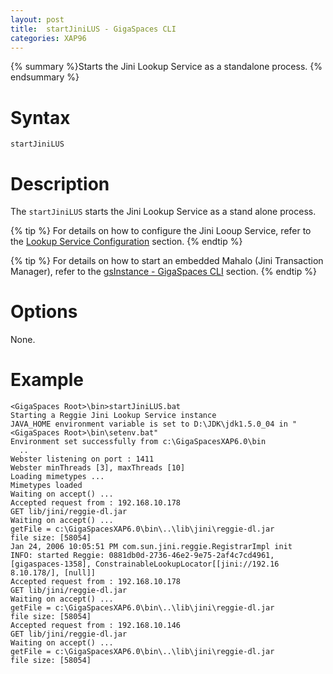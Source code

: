 ```yaml
---
layout: post
title:  startJiniLUS - GigaSpaces CLI
categories: XAP96
---
```


{% summary %}Starts the Jini Lookup Service as a standalone process. {% endsummary %}

# Syntax

    startJiniLUS

# Description

The `startJiniLUS` starts the Jini Lookup Service as a stand alone process.

{% tip %}
For details on how to configure the Jini Looup Service, refer to the [Lookup Service Configuration](/xap96/lookup-service-configuration.html) section.
{% endtip %}

{% tip %}
For details on how to start an embedded Mahalo (Jini Transaction Manager), refer to the [gsInstance - GigaSpaces CLI](/xap96/gsinstance---gigaspaces-cli.html) section.
{% endtip %}

# Options

None.

# Example

    <GigaSpaces Root>\bin>startJiniLUS.bat
    Starting a Reggie Jini Lookup Service instance
    JAVA_HOME environment variable is set to D:\JDK\jdk1.5.0_04 in "<GigaSpaces Root>\bin\setenv.bat"
    Environment set successfully from c:\GigaSpacesXAP6.0\bin
      ..
    Webster listening on port : 1411
    Webster minThreads [3], maxThreads [10]
    Loading mimetypes ...
    Mimetypes loaded
    Waiting on accept() ...
    Accepted request from : 192.168.10.178
    GET lib/jini/reggie-dl.jar
    Waiting on accept() ...
    getFile = c:\GigaSpacesXAP6.0\bin\..\lib\jini\reggie-dl.jar
    file size: [58054]
    Jan 24, 2006 10:05:51 PM com.sun.jini.reggie.RegistrarImpl init
    INFO: started Reggie: 0881db0d-2736-46e2-9e75-2af4c7cd4961, [gigaspaces-1358], ConstrainableLookupLocator[[jini://192.16
    8.10.178/], [null]]
    Accepted request from : 192.168.10.178
    GET lib/jini/reggie-dl.jar
    Waiting on accept() ...
    getFile = c:\GigaSpacesXAP6.0\bin\..\lib\jini\reggie-dl.jar
    file size: [58054]
    Accepted request from : 192.168.10.146
    GET lib/jini/reggie-dl.jar
    Waiting on accept() ...
    getFile = c:\GigaSpacesXAP6.0\bin\..\lib\jini\reggie-dl.jar
    file size: [58054]
